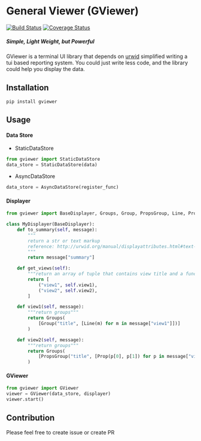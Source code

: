 # General Viewer (GViewer)
[![Build Status](https://travis-ci.org/chhsiao90/gviewer.svg?branch=master)](https://travis-ci.org/chhsiao90/gviewer)
[![Coverage Status](https://coveralls.io/repos/github/chhsiao90/gviewer/badge.svg?branch=master)](https://coveralls.io/github/chhsiao90/gviewer?branch=master)

##### Simple, Light Weight, but Powerful 
GViewer is a terminal UI library that depends on [urwid](https://github.com/urwid/urwid) simplified writing a tui based reporting system.
You could just write less code, and the library could help you display the data.

## Installation
```
pip install gviewer
```

## Usage
#### Data Store
- StaticDataStore
```python
from gviewer import StaticDataStore
data_store = StaticDataStore(data)
```

- AsyncDataStore
```python
data_store = AsyncDataStore(register_func)
```

#### Displayer
```python
from gviewer import BaseDisplayer, Groups, Group, PropsGroup, Line, Prop

class MyDisplayer(BaseDisplayer):
    def to_summary(self, message):
        """
        return a str or text markup
        reference: http://urwid.org/manual/displayattributes.html#text-markup
        """
        return message["summary"]

    def get_views(self):
        """return an array of tuple that contains view title and a function that transform message to detail"""
        return [
            ("view1", self.view1),
            ("view2", self.view2),
        ]

    def view1(self, message):
        """return groups"""
        return Groups(
            [Group("title", [Line(m) for m in message["view1"]])]
        )

    def view2(self, message):
        """return groups"""
        return Groups(
            [PropsGroup("title", [Prop(p[0], p[1]) for p in message["view2"]])]
        )
```

#### GViewer
```python
from gviewer import GViewer
viewer = GViewer(data_store, displayer)
viewer.start()
```

## Contribution
Please feel free to create issue or create PR

